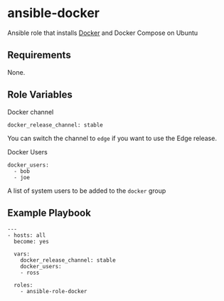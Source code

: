 # ansible-docker
Ansible role that installs [Docker](https://www.docker.com) and Docker Compose on Ubuntu 
## Requirements

None.

## Role Variables

Docker channel

    docker_release_channel: stable

You can switch the channel to `edge` if you want to use the Edge release.
    
Docker Users

    docker_users:
      - bob
      - joe

A list of system users to be added to the `docker` group

## Example Playbook

    ---
    - hosts: all
      become: yes

      vars:
        docker_release_channel: stable
        docker_users:
        - ross
        
      roles:
        - ansible-role-docker